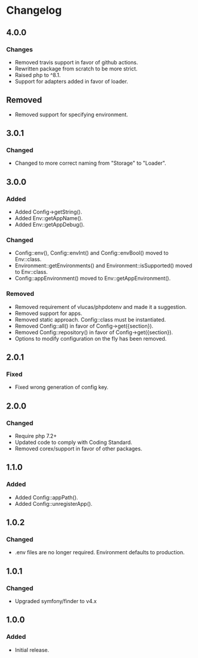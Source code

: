 # Changelog

## 4.0.0

### Changes
- Removed travis support in favor of github actions.
- Rewritten package from scratch to be more strict.
- Raised php to ^8.1.
- Support for adapters added in favor of loader.

## Removed
- Removed support for specifying environment.

## 3.0.1

### Changed
- Changed to more correct naming from "Storage" to "Loader".

## 3.0.0

### Added
- Added Config->getString().
- Added Env::getAppName().
- Added Env::getAppDebug().

### Changed
- Config::env(), Config::envInt() and Config::envBool() moved to Env::class.
- Environment::getEnvironments() and Environment::isSupported() moved to Env::class.
- Config::appEnvironment() moved to Env::getAppEnvironment().

### Removed
- Removed requirement of vlucas/phpdotenv and made it a suggestion.
- Removed support for apps.
- Removed static approach. Config::class must be instantiated.
- Removed Config::all() in favor of Config->get({section}).
- Removed Config::repository() in favor of Config->get({section}).
- Options to modify configuration on the fly has been removed.

## 2.0.1

### Fixed
- Fixed wrong generation of config key.

## 2.0.0

### Changed
- Require php 7.2+
- Updated code to comply with Coding Standard.
- Removed corex/support in favor of other packages.

## 1.1.0

### Added
- Added Config::appPath().
- Added Config::unregisterApp().


## 1.0.2

### Changed
- .env files are no longer required. Environment defaults to production.


## 1.0.1

### Changed
- Upgraded symfony/finder to v4.x


## 1.0.0

### Added
- Initial release.
